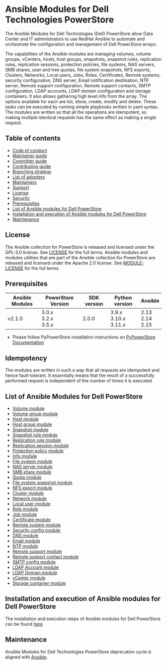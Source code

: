 # Ansible Modules for Dell Technologies PowerStore
The Ansible Modules for Dell Technologies (Dell) PowerStore allow Data Center and IT administrators to use RedHat Ansible to automate and orchestrate the configuration and management of Dell PowerStore arrays.

The capabilities of the Ansible modules are managing volumes, volume groups, vCenters, hosts, host groups, snapshots, snapshot rules, replication rules, replication sessions, protection policies, file systems, NAS servers, SMB shares, user and tree quotas, file system snapshots, NFS exports, Clusters, Networks, Local users, Jobs, Roles, Certificates, Remote systems, security configuration, DNS server, Email notification destination, NTP server, Remote support configuration, Remote support contacts, SMTP configuration, LDAP accounts, LDAP domain configuration and storage containers. It also allows gathering high level info from the array. The options available for each are list, show, create, modify and delete. These tasks can be executed by running simple playbooks written in yaml syntax. The modules are written so that all the operations are idempotent, so making multiple identical requests has the same effect as making a single request.
## Table of contents

* [Code of conduct](https://github.com/dell/ansible-powerstore/blob/2.1.0/docs/CODE_OF_CONDUCT.md)
* [Maintainer guide](https://github.com/dell/ansible-powerstore/blob/2.1.0/docs/MAINTAINER_GUIDE.md)
* [Committer guide](https://github.com/dell/ansible-powerstore/blob/2.1.0/docs/COMMITTER_GUIDE.md)
* [Contributing guide](https://github.com/dell/ansible-powerstore/blob/2.1.0/docs/CONTRIBUTING.md)
* [Branching strategy](https://github.com/dell/ansible-powerstore/blob/2.1.0/docs/BRANCHING.md)
* [List of adopters](https://github.com/dell/ansible-powerstore/blob/2.1.0/docs/ADOPTERS.md)
* [Maintainers](https://github.com/dell/ansible-powerstore/blob/2.1.0/docs/MAINTAINERS.md)
* [Support](https://github.com/dell/ansible-powerstore/blob/2.1.0/docs/SUPPORT.md)
* [License](#license)
* [Security](https://github.com/dell/ansible-powerstore/blob/2.1.0/docs/SECURITY.md)
* [Prerequisites](#prerequisites)
* [List of Ansible modules for Dell PowerStore](#list-of-ansible-modules-for-dell-powerstore)
* [Installation and execution of Ansible modules for Dell PowerStore](#installation-and-execution-of-ansible-modules-for-dell-powerstore)
* [Maintenance](#maintenance)

## License
The Ansible collection for PowerStore is released and licensed under the GPL-3.0 license. See [LICENSE](https://github.com/dell/ansible-powerstore/blob/2.1.0/LICENSE) for the full terms. Ansible modules and modules utilities that are part of the Ansible collection for PowerStore are released and licensed under the Apache 2.0 license. See [MODULE-LICENSE](https://github.com/dell/ansible-powerstore/blob/2.1.0/MODULE-LICENSE) for the full terms.

## Prerequisites

   | **Ansible Modules** | **PowerStore Version** | **SDK version** | **Python version** | **Ansible**              |
|---------------------|-----------------------|-----------------|--------------------|--------------------------|
| v2.1.0              | 3.0.x <br> 3.2.x <br> 3.5.x | 2.0.0          | 3.9.x <br> 3.10.x <br> 3.11.x | 2.13 <br> 2.14 <br> 2.15 |


  * Please follow PyPowerStore installation instructions on [PyPowerStore Documentation](https://github.com/dell/python-powerstore)

## Idempotency
The modules are written in such a way that all requests are idempotent and hence fault-tolerant. It essentially means that the result of a successfully performed request is independent of the number of times it is executed.

## List of Ansible Modules for Dell PowerStore
* [Volume module](https://github.com/dell/ansible-powerstore/blob/2.1.0/docs/modules/volume.rst)
* [Volume group module](https://github.com/dell/ansible-powerstore/blob/2.1.0/docs/modules/volumegroup.rst)
* [Host module](https://github.com/dell/ansible-powerstore/blob/2.1.0/docs/modules/host.rst)
* [Host group module](https://github.com/dell/ansible-powerstore/blob/2.1.0/docs/modules/hostgroup.rst)
* [Snapshot module](https://github.com/dell/ansible-powerstore/blob/2.1.0/docs/modules/snapshot.rst)
* [Snapshot rule module](https://github.com/dell/ansible-powerstore/blob/2.1.0/docs/modules/snapshotrule.rst)
* [Replication rule module](https://github.com/dell/ansible-powerstore/blob/2.1.0/docs/modules/replicationrule.rst)
* [Replication session module](https://github.com/dell/ansible-powerstore/blob/2.1.0/docs/modules/replicationsession.rst)
* [Protection policy module](https://github.com/dell/ansible-powerstore/blob/2.1.0/docs/modules/protectionpolicy.rst)
* [Info module](https://github.com/dell/ansible-powerstore/blob/2.1.0/docs/modules/info.rst)
* [File system module](https://github.com/dell/ansible-powerstore/blob/2.1.0/docs/modules/filesystem.rst)
* [NAS server module](https://github.com/dell/ansible-powerstore/blob/2.1.0/docs/modules/nasserver.rst)
* [SMB share module](https://github.com/dell/ansible-powerstore/blob/2.1.0/docs/modules/smbshare.rst)
* [Quota module](https://github.com/dell/ansible-powerstore/blob/2.1.0/docs/modules/quota.rst)
* [File system snapshot module](https://github.com/dell/ansible-powerstore/blob/2.1.0/docs/modules/filesystem_snapshot.rst)
* [NFS export module](https://github.com/dell/ansible-powerstore/blob/2.1.0/docs/modules/nfs.rst)
* [Cluster module](https://github.com/dell/ansible-powerstore/blob/2.1.0/docs/modules/cluster.rst)
* [Network module](https://github.com/dell/ansible-powerstore/blob/2.1.0/docs/modules/network.rst)
* [Local user module](https://github.com/dell/ansible-powerstore/blob/2.1.0/docs/modules/local_user.rst)
* [Role module](https://github.com/dell/ansible-powerstore/blob/2.1.0/docs/modules/role.rst)
* [Job module](https://github.com/dell/ansible-powerstore/blob/2.1.0/docs/modules/job.rst)
* [Certificate module](https://github.com/dell/ansible-powerstore/blob/2.1.0/docs/modules/certificate.rst)
* [Remote system module](https://github.com/dell/ansible-powerstore/blob/2.1.0/docs/modules/remotesystem.rst)
* [Security config module](https://github.com/dell/ansible-powerstore/blob/2.1.0/docs/modules/security_config.rst)
* [DNS module](https://github.com/dell/ansible-powerstore/blob/2.1.0/docs/modules/dns.rst)
* [Email module](https://github.com/dell/ansible-powerstore/blob/2.1.0/docs/modules/email.rst)
* [NTP module](https://github.com/dell/ansible-powerstore/blob/2.1.0/docs/modules/ntp.rst)
* [Remote support module](https://github.com/dell/ansible-powerstore/blob/2.1.0/docs/modules/remote_support.rst)
* [Remote support contact module](https://github.com/dell/ansible-powerstore/blob/2.1.0/docs/modules/remote_support_contact.rst)
* [SMTP config module](https://github.com/dell/ansible-powerstore/blob/2.1.0/docs/modules/smtp_config.rst)
* [LDAP Account module](https://github.com/dell/ansible-powerstore/blob/2.1.0/docs/modules/ldap_account.rst)
* [LDAP Domain module](https://github.com/dell/ansible-powerstore/blob/2.1.0/docs/modules/ldap_domain.rst)
* [vCenter module](https://github.com/dell/ansible-powerstore/blob/2.1.0/docs/modules/vcenter.rst)
* [Storage container module](https://github.com/dell/ansible-powerstore/blob/2.1.0/docs/modules/storage_container.rst)

## Installation and execution of Ansible modules for Dell PowerStore
The installation and execution steps of Ansible modules for Dell PowerStore can be found [here](https://github.com/dell/ansible-powerstore/blob/2.1.0/docs/INSTALLATION.md)

## Maintenance
Ansible Modules for Dell Technologies PowerStore deprecation cycle is aligned with [Ansible](https://docs.ansible.com/ansible/latest/dev_guide/module_lifecycle.html).
